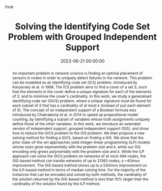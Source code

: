 ---
abstract: "An important problem in network science is finding an optimal placement of sensors in nodes in order to uniquely detect failures in the network. This problem can be modelled as an identifying code set (ICS) problem, introduced by Karpovsky et al. in 1998.
The ICS problem aims to find a cover of a set $S$, such that the elements in the cover define a unique signature for each of the elements of $S$, and to minimise the cover's cardinality.
In this work, we study a generalised identifying code set (GICS) problem, where a unique signature must be found for each subset of $S$ that has a cardinality of at most $k$ (instead of just each element of $S$).
The concept of an independent support of a Boolean formula was introduced by Chakraborty et al. in 2014 to speed up propositional model counting, by identifying a subset of variables whose truth assignments uniquely define those of the other variables. 

In this work, we introduce an extended version of independent support, grouped independent support (GIS), and show how to reduce the GICS problem to the GIS problem.
We then propose a new solving method for finding a GICS, based on finding a GIS.
We show that the prior state-of-the-art approaches yield integer-linear programming (ILP) models whose sizes grow exponentially with the problem size and $k$, while our GIS encoding only grows polynomially with the problem size and $k$.
While the ILP approach can solve the GICS problem on networks of at most $494$ nodes, the GIS-based method can handle networks of up to $21363$ nodes; a ~$40\times$ improvement.
The GIS-based method shows up to a $520\times$ improvement on the ILP-based method in terms of median solving time.
For the majority of the instances that can be encoded and solved by both methods, the cardinality of the solution returned by the GIS-based method is less than 10% larger than the cardinality of the solution found by the ILP method."
authors:
- Anna L. D. Latour
- Arunabha Sen
- Kuldeep S. Meel
date: 2023-06-21 00:00:00
highlight: true
image_preview: ''
math: true
publication: 'In *Proceedings of the 32nd International Joint Conference on Artificial Intelligence (IJCAI23)*'
publication_types:
- '1'
selected: true
title: 'Solving the Identifying Code Set Problem with Grouped Independent Support'
url_pdf: https://github.com/latower/latower.github.io/raw/master/files/papers/LatEtAl23.pdf
---